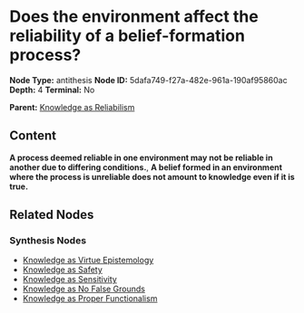 # Does the environment affect the reliability of a belief-formation process?

**Node Type:** antithesis
**Node ID:** 5dafa749-f27a-482e-961a-190af95860ac
**Depth:** 4
**Terminal:** No

**Parent:** [Knowledge as Reliabilism](knowledge-as-reliabilism-synthesis-3c1b877d-6a77-4be7-831e-44d019b4007a.md)

## Content

**A process deemed reliable in one environment may not be reliable in another due to differing conditions.**, **A belief formed in an environment where the process is unreliable does not amount to knowledge even if it is true.**

## Related Nodes

### Synthesis Nodes

- [Knowledge as Virtue Epistemology](knowledge-as-virtue-epistemology-synthesis-e3856a36-a7a0-4e2a-9b36-b13055994913.md)
- [Knowledge as Safety](knowledge-as-safety-synthesis-c8684f09-b7b1-427e-a70e-94daa20a7631.md)
- [Knowledge as Sensitivity](knowledge-as-sensitivity-synthesis-c2afb6ca-8adb-4707-b635-a0dd3476f8bf.md)
- [Knowledge as No False Grounds](knowledge-as-no-false-grounds-synthesis-b0ea30ce-9f22-4418-abee-f25f803ef103.md)
- [Knowledge as Proper Functionalism](knowledge-as-proper-functionalism-synthesis-e6449e45-13f4-4a75-96a0-5f0eb63942f9.md)

